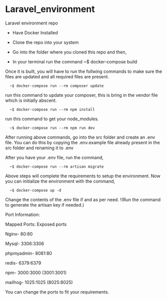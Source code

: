 # Laravel_environment
Laravel environment repo

- Have Docker Installed

- Clone the repo into your system

- Go into the folder where  you cloned this repo and then, 

- In your terminal run the command 
     ~$ docker-compose build
    
Once it is built, you will have to run the follwing commands to make sure the files are updated and all required files are present.
      
      ~$ docker-compose run --rm composer update
            
run this command to update your composer, this is bring in the vendor file which is initially abscent.
      
      ~$ docker-compose run --rm npm install
            
run this command to get your node_modules.
            
      ~$ docker-compose run --rm npm run dev
      
After running above commands, go into the src folder and create an .env file.
You can do this by copying the .env.example file already present in the src folder and renaming it to .env
    
After you have your .env file, run the command,
        
      ~$ docker-compose run --rm artisan migrate
        
Above steps will complete the requirements to setup the environment. Now you can initialize the environment with the command,

      ~$ docker-compose up -d

Change the contents of the .env file if and as per need.
!(Run the command to generate the artisan key if needed.)



Port Information:

Mapped Ports: Exposed ports

Nginx-      80:80

Mysql-      3306:3306

phpmyadmin- 8081:80

redis-      6379:6379

npm-        3000:3000 (3001:3001)
            
mailhog-    1025:1025 (8025:8025)
            
You can change the ports to fit your requirements.      
      
